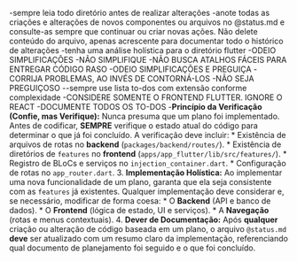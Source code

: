 -sempre leia todo diretório antes de realizar alterações 
-anote todas as criações e alterações de novos componentes ou arquivos no @status.md e consulte-as sempre que continuar ou criar novas ações. Não delete conteúdo do arquivo, apenas acrescente para documentar todo o histórico de alterações
-tenha uma análise holística para o diretório flutter 
-ODEIO SIMPLIFICAÇÕES
-NÃO SIMPLIFIQUE
-NÃO BUSCA ATALHOS FÁCEIS PARA ENTREGAR CÓDIGO RASO
-ODEIO SIMPLIFICAÇÕES E PREGUIÇA
-CORRIJA PROBLEMAS, AO INVÉS DE CONTORNÁ-LOS
-NÃO SEJA PREGUIÇOSO
--sempre use lista to-dos com extensão conforme complexidade
-CONSIDERE SOMENTE O FRONTEND FLUTTER. IGNORE O REACT
-DOCUMENTE TODOS OS TO-DOS
-**Princípio da Verificação (Confie, mas Verifique):** Nunca presuma que um plano foi implementado. Antes de codificar, **SEMPRE** verifique o estado atual do código para determinar o que já foi concluído. A verificação deve incluir: *   Existência de arquivos de rotas no **backend** (`packages/backend/routes/`). *   Existência de diretórios de `features` no **frontend** (`apps/app_flutter/lib/src/features/`). *   Registro de BLoCs e serviços no `injection_container.dart`. *   Configuração de rotas no `app_router.dart`. 3.  **Implementação Holística:** Ao implementar uma nova funcionalidade de um plano, garanta que ela seja consistente com as `features` já existentes. Qualquer implementação deve considerar e, se necessário, modificar de forma coesa: *   O **Backend** (API e banco de dados). *   O **Frontend** (lógica de estado, UI e serviços). *   A **Navegação** (rotas e menus contextuais). 4.  **Dever de Documentação:** Após **qualquer** criação ou alteração de código baseada em um plano, o arquivo `@status.md` **deve** ser atualizado com um resumo claro da implementação, referenciando qual documento de planejamento foi seguido e o que foi concluído.